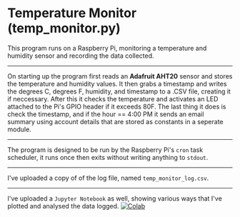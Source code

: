 # Temperature Monitor (temp_monitor.py)

This program runs on a Raspberry Pi, monitoring a temperature and humidity
sensor and recording the data collected.

-----
On starting up the program first reads an __Adafruit AHT20__ sensor and stores
the temperature and humidity values. It then grabs a timestamp and writes
the degrees C, degrees F, humidity, and timestamp to a .CSV file, creating
it if neccessary. After this it checks the temperature and activates an LED 
attached to the Pi's GPIO header if it exceeds 80F. The last thing it does is 
check the timestamp, and if the hour == 4:00 PM it sends an email summary using 
account details that are stored as constants in a seperate module.

-----
The program is designed to be run by the Raspberry Pi's `cron` task
scheduler, it runs once then exits without writing anything to `stdout`.

-----
I've uploaded a copy of of the log file, named `temp_monitor_log.csv`.

-----
I've uploaded a `Jupyter Notebook` as well, showing various ways that I've
plotted and analysed the data logged.  [![Colab](https://colab.research.google.com/assets/colab-badge.svg)]( https://colab.research.google.com/github/stagethird/temp_monitor/blob/master/temp_monitor.ipynb)
